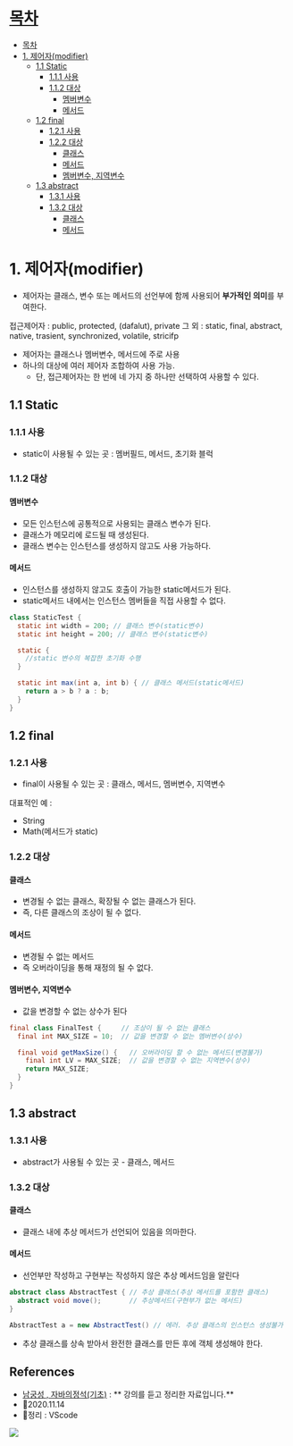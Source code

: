 # [목차](#목차)
- [목차](#목차)
- [1. 제어자(modifier)](#1-제어자modifier)
  - [1.1 Static](#11-static)
    - [1.1.1 사용](#111-사용)
    - [1.1.2 대상](#112-대상)
      - [멤버변수](#멤버변수)
      - [메서드](#메서드)
  - [1.2 final](#12-final)
    - [1.2.1 사용](#121-사용)
    - [1.2.2 대상](#122-대상)
      - [클래스](#클래스)
      - [메서드](#메서드-1)
      - [멤버변수, 지역변수](#멤버변수-지역변수)
  - [1.3 abstract](#13-abstract)
    - [1.3.1 사용](#131-사용)
    - [1.3.2 대상](#132-대상)
      - [클래스](#클래스-1)
      - [메서드](#메서드-2)

# 1. 제어자(modifier)

- 제어자는 클래스, 변수 또는 메서드의 선언부에 함께 사용되어 **부가적인 의미**를 부여한다.

접근제어자 : public, protected, (dafalut), private
그 외 : static, final, abstract, native, trasient, synchronized, volatile, stricifp

- 제어자는 클래스나 멤버변수, 메서드에 주로 사용
- 하나의 대상에 여러 제어자 조합하여 사용 가능.
  - 단, 접근제어자는 한 번에 네 가지 중 하나만 선택하여 사용할 수 있다.


 ## 1.1 Static

### 1.1.1 사용

- static이 사용될 수 있는 곳 : 멤버필드, 메서드, 초기화 블럭

### 1.1.2 대상

#### 멤버변수
- 모든 인스턴스에 공통적으로 사용되는 클래스 변수가 된다.
- 클래스가 메모리에 로드될 때 생성된다.
- 클래스 변수는 인스턴스를 생성하지 않고도 사용 가능하다.

#### 메서드
- 인스턴스를 생성하지 않고도 호출이 가능한 static메서드가 된다.
- static메서드 내에서는 인스턴스 멤버들을 직접 사용할 수 없다.

```java
class StaticTest {
  static int width = 200; // 클래스 변수(static변수)
  static int height = 200; // 클래스 변수(static변수)

  static {
    //static 변수의 복잡한 초기화 수행
  }

  static int max(int a, int b) { // 클래스 메서드(static메서드)
    return a > b ? a : b;
  }
}

```


## 1.2 final

### 1.2.1 사용
- final이 사용될 수 있는 곳 : 클래스, 메서드, 멤버변수, 지역변수

대표적인 예 :
- String 
- Math(메서드가 static)

### 1.2.2 대상

#### 클래스
- 변경될 수 없는 클래스, 확장될 수 없는 클래스가 된다.
- 즉, 다른 클래스의 조상이 될 수 없다.

#### 메서드
- 변경될 수 없는 메서드
- 즉 오버라이딩을 통해 재정의 될 수 없다.

#### 멤버변수, 지역변수
- 값을 변경할 수 없는 상수가 된다


```java
final class FinalTest {     // 조상이 될 수 없는 클래스
  final int MAX_SIZE = 10;  // 값을 변경할 수 없는 멤버변수(상수)

  final void getMaxSize() {   // 오버라이딩 할 수 없는 메서드(변경불가)
    final int LV = MAX_SIZE;  // 값을 변경할 수 없는 지역변수(상수)
    return MAX_SIZE;
  }
}
```

## 1.3 abstract

### 1.3.1 사용
- abstract가 사용될 수 있는 곳 - 클래스, 메서드 


### 1.3.2 대상

#### 클래스
- 클래스 내에 추상 메서드가 선언되어 있음을 의마한다.
  
#### 메서드 
- 선언부만 작성하고 구현부는 작성하지 않은 추상 메서드임을 알린다

```java
abstract class AbstractTest { // 추상 클래스(추상 메서드를 포함한 클래스)
  abstract void move();       // 추상메서드(구현부가 없는 메서드)
}

AbstractTest a = new AbstractTest() // 에러. 추상 클래스의 인스턴스 생성불가
```
- 추상 클래스를 상속 받아서 완전한 클래스를 만든 후에 객체 생성해야 한다.


## References
- [남궁성 , 자바의정석(기초)](https://www.youtube.com/user/MasterNKS) : ** 강의를 듣고 정리한 자료입니다.**
- 🎈2020.11.14
- 🎈정리 : VScode

![](https://images.velog.io/images/withcolinsong/post/8dc5159f-5174-49f0-8cca-748d6cd38345/image.png)
